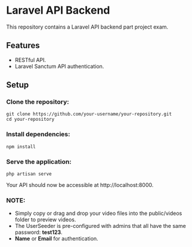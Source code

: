 # Laravel API Backend

This repository contains a Laravel API backend part project exam.

## Features

- RESTful API.
- Laravel Sanctum API authentication.

## Setup

### Clone the repository:
```
git clone https://github.com/your-username/your-repository.git
cd your-repository
```
### Install dependencies:
```
npm install
```
### Serve the application:
```
php artisan serve
```
Your API should now be accessible at http://localhost:8000.

### NOTE:
- Simply copy or drag and drop your video files into the public/videos folder to preview videos.
- The UserSeeder is pre-configured with admins that all have the same password: **test123**.
- **Name** or **Email** for authentication.

